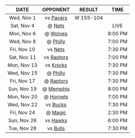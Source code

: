 |    DATE     |             OPPONENT             |  RESULT   |  TIME   |
|:-----------:|:--------------------------------:|:---------:|:-------:|
| Wed, Nov 1  |      vs [Pacers](/r/pacers)      | W 155-104 |         |
| Sat, Nov 4  |       @ [Nets](/r/GoNets)        |           |  LIVE   |
| Mon, Nov 6  |   @ [Wolves](/r/timberwolves)    |           | 8:00 PM |
| Wed, Nov 8  |      @ [Philly](/r/sixers)       |           | 7:00 PM |
| Fri, Nov 10 |       vs [Nets](/r/GoNets)       |           | 7:30 PM |
| Sat, Nov 11 | vs [Raptors](/r/torontoraptors)  |           | 7:00 PM |
| Mon, Nov 13 |     vs [Knicks](/r/NYKnicks)     |           | 7:30 PM |
| Wed, Nov 15 |      @ [Philly](/r/sixers)       |           | 7:30 PM |
| Fri, Nov 17 |  @ [Raptors](/r/torontoraptors)  |           | 7:30 PM |
| Sun, Nov 19 | @ [Memphis](/r/memphisgrizzlies) |           | 8:00 PM |
| Mon, Nov 20 | @ [Hornets](/r/CharlotteHornets) |           | 7:00 PM |
| Wed, Nov 22 |     vs [Bucks](/r/MkeBucks)      |           | 7:30 PM |
| Fri, Nov 24 |    @ [Magic](/r/OrlandoMagic)    |           | 2:30 PM |
| Sun, Nov 26 |   vs [Hawks](/r/AtlantaHawks)    |           | 6:00 PM |
| Tue, Nov 28 |   vs [Bulls](/r/chicagobulls)    |           | 7:30 PM |